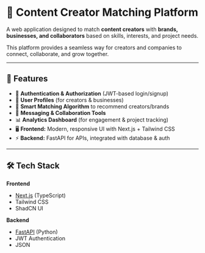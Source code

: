# 🎥 Content Creator Matching Platform

A web application designed to match **content creators** with **brands, businesses, and collaborators** based on skills, interests, and project needs.  

This platform provides a seamless way for creators and companies to connect, collaborate, and grow together.  

---

## 🚀 Features

- 🔐 **Authentication & Authorization** (JWT-based login/signup)  
- 👤 **User Profiles** (for creators & businesses)  
- 🎯 **Smart Matching Algorithm** to recommend creators/brands  
- 📩 **Messaging & Collaboration Tools**  
- 📊 **Analytics Dashboard** (for engagement & project tracking)  
- 🖥️ **Frontend:** Modern, responsive UI with Next.js + Tailwind CSS  
- ⚡ **Backend:** FastAPI for APIs, integrated with database & auth  

---

## 🛠️ Tech Stack

**Frontend**
- [Next.js](https://nextjs.org/) (TypeScript)  
- Tailwind CSS  
- ShadCN UI  

**Backend**
- [FastAPI](https://fastapi.tiangolo.com/) (Python)  
- JWT Authentication  
- JSON
